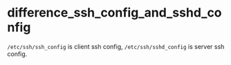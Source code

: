 # difference_ssh_config_and_sshd_config

`/etc/ssh/ssh_config`  is client ssh config,
`/etc/ssh/sshd_config` is server ssh config.